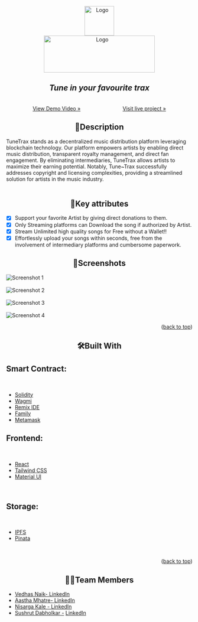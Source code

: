 <div align="center">
    <img src="https://res.cloudinary.com/dow2w1ps0/image/upload/v1709141770/Logo_of_music_website_kbor0i.png" alt="Logo" width="80" height="80">
</div>
<div align="center">
     <img src="https://res.cloudinary.com/dow2w1ps0/image/upload/v1709141611/new-website-name_ibtthi.png" alt="Logo" width="300" height="100">
  </a>

  <p align="center">
    <h2> <i>Tune in your favourite trax</i> </h2>
    <br />
    <a href="https://github.com/othneildrew/Best-README-Template">View Demo Video »</a>&nbsp;&nbsp;&nbsp;&nbsp;&nbsp;&nbsp;&nbsp;&nbsp;&nbsp;&nbsp;&nbsp;&nbsp;&nbsp;&nbsp;&nbsp;&nbsp;&nbsp;&nbsp;&nbsp;&nbsp;&nbsp;&nbsp;&nbsp;&nbsp;&nbsp;&nbsp;&nbsp;&nbsp;
    <a href="https://tunetrax.vercel.app/">Visit live project »</a>
    
  </p>
</div>




<!-- ABOUT THE PROJECT -->
<h2 align="center">📝Description </h2>


TuneTrax stands as a decentralized music distribution platform leveraging blockchain technology. Our platform empowers artists by enabling direct music distribution, transparent royalty management, and direct fan engagement. By eliminating intermediaries, TuneTrax allows artists to maximize their earning potential. Notably, Tune~Trax successfully addresses copyright and licensing complexities, providing a streamlined solution for artists in the music industry.
<br/>
<br/>

<h2 align="center">🔮Key attributes</h2>

- [x] Support your favorite Artist by giving direct donations to them.
- [x] Only Streaming platforms can Download the song if authorized by Artist.
- [x] Stream Unlimited high quality songs for Free without a Wallet!!
- [x] Effortlessly upload your songs within seconds, free from the involvement of intermediary platforms and cumbersome paperwork.

<h2 align="center">📱Screenshots</h2> 


![Screenshot 1][ss1-url]
<br/>
<br/>
![Screenshot 2][ss2-url]
<br/>
<br/>
![Screenshot 3][ss3-url]
<br/>
<br/>
![Screenshot 4][ss4-url]

<p align="right">(<a href="#readme-top">back to top</a>)</p>



<h2 align="center">🛠Built With</h2> 

## Smart Contract:
 <br/>
 
* [Solidity][Solidity-url]
* [Wagmi][Wagmi-url]
* [Remix IDE][Remix-url]
* [Family][Family-url]
* [Metamask][Metamask-url]
  <br/>
## Frontend:
 <br/>

* [React][React-url]
* [Tailwind CSS][Tailwind-url]
* [Material UI][matrerial-url]
 <br/>

## Storage:
 <br/>

* [IPFS][ipfs-url]
* [Pinata][pinata-url]
 <br/>
 






<p align="right">(<a href="#readme-top">back to top</a>)</p>
<h2 align="center">👨‍💻Team Members</h2> 


- [Vedhas Naik- ](https://github.com/NaikVedhas) [LinkedIn](https://www.linkedin.com/in/vedhas-naik-005378253/) 
- [Aastha Mhatre- ](https://github.com/Aastha2675) [LinkedIn](https://www.linkedin.com/in/aastha-mhatre-3226722b0/)
- [Nisarga Kale - ](https://github.com/Nemo-0904) [LinkedIn](https://www.linkedin.com/in/nisarga-kale-a35627258/) 
- [Sushrut Dabholkar -](https://github.com/Princy18Human) [LinkedIn](https://www.linkedin.com/in/sushrut-dabholkar-a465a5289/) 


<!-- MARKDOWN LINKS & IMAGES -->
<!-- https://www.markdownguide.org/basic-syntax/#reference-style-links -->
[React-url]: https://reactjs.org/
[Solidity-url]: https://soliditylang.org/
[Wagmi-url]: https://wagmi.sh/
[Family-url]: https://family.co/
[Metamask-url]: https://metamask.io/
[Tailwind-url]: https://tailwindcss.com/
[Remix-url]: https://remix-project.org/
[ipfs-url]: https://ipfs.tech/
[pinata-url]: https://www.pinata.cloud/
[matrerial-url]: https://mui.com/material-ui/
[ss1-url]: https://res.cloudinary.com/dow2w1ps0/image/upload/v1709271498/Screenshot_2024-03-01_110351_m5bvfq.png
[ss2-url]: https://res.cloudinary.com/dow2w1ps0/image/upload/v1709271497/Screenshot_2024-03-01_110225_t5wj2w.png
[ss3-url]: https://res.cloudinary.com/dow2w1ps0/image/upload/v1709271496/Screenshot_2024-03-01_110654_hclf1y.png
[ss4-url]: https://res.cloudinary.com/dow2w1ps0/image/upload/v1709271496/Screenshot_2024-03-01_110538_btjugy.png
